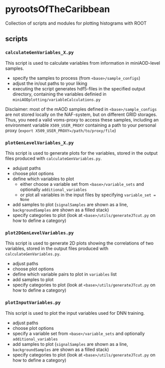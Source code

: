 # pyrootsOfTheCaribbean

Collection of scripts and modules for plotting histograms with ROOT

## scripts

### `calculateGenVariables_X.py`

This script is used to calculate variables from information in miniAOD-level samples.
- specify the samples to process (from `<base>/sample_configs`)
- adjust the in/out paths to your liking
- executing the script generates hdf5-files in the specified output directory, containing the variables definied in `miniAODplotting/variableCalculations.py`

Disclaimer: most of the mAOD samples defined in `<base>/sample_configs` are not stored locally on the NAF-system, but on different GRID storages. Thus, you need a valid voms-proxy to access these samples, including an environment variable `X509_USER_PROXY` containing a path to your personal proxy (`export X509_USER_PROXY=/path/to/proxy/file`)

### `plotGenLevelVariables_X.py`

This script is used to generate plots for the variables, stored in the output files produced with `calculateGenVariables.py`.
- adujust paths
- choose plot options
- define which variables to plot
    - either choose a variable set from `<base>/variable_sets` and optionally `additional_variables`
    - or plot all variables in the input files by specifying `variable_set = None` 
- add samples to plot (`signalSamples` are shown as a line, `backgroundSamples` are shown as a filled stack)
- specify categories to plot (look at `<base>/utils/generateJTcut.py` on how to define a category)

### `plot2DGenLevelVariables.py`

This script is used to generate 2D plots showing the correlations of two variables, stored in the output files produced with `calculateGenVariables.py`.
- adjust paths
- choose plot options
- define which variable pairs to plot in `variables` list
- add samples to plot
- specify categories to plot (look at `<base>/utils/generateJTcut.py` on how to define a category)


### `plotInputVariables.py`

This script is used to plot the input variables used for DNN training.
- adjust paths
- choose plot options
- specify a variable set from `<base>/variable_sets` and optionally `additional_variables`
- add samples to plot (`signalSamples` are shown as a line, `backgroundSamples` are shown as a filled stack)
- specify categories to plot (look at `<base>/utils/generateJTcut.py` on how to define a category)

